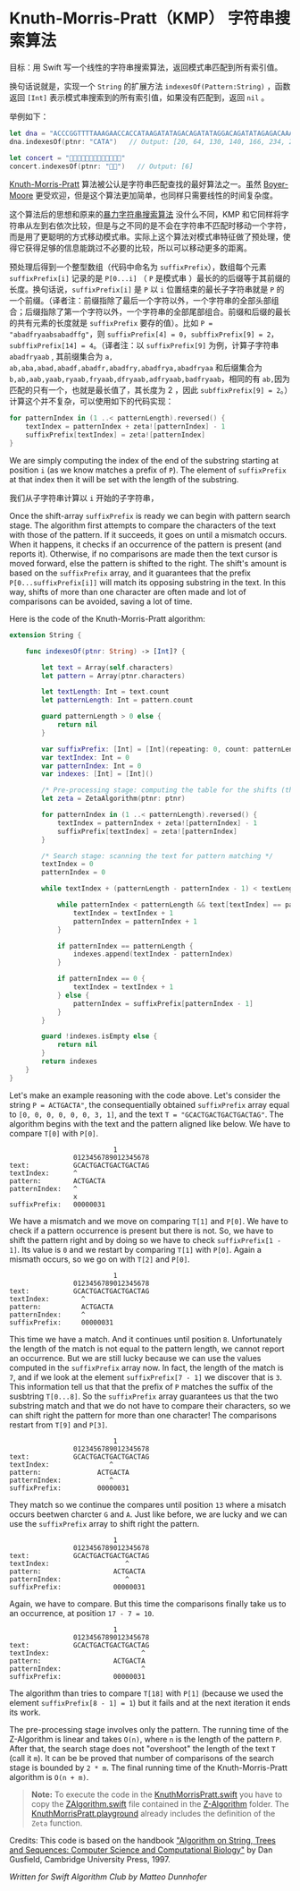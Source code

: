 # Knuth-Morris-Pratt（KMP） 字符串搜索算法

目标：用 Swift 写一个线性的字符串搜索算法，返回模式串匹配到所有索引值。

换句话说就是，实现一个 `String` 的扩展方法 `indexesOf(Pattern:String)` ，函数返回 `[Int]` 表示模式串搜索到的所有索引值，如果没有匹配到，返回 `nil` 。

举例如下：

```swift
let dna = "ACCCGGTTTTAAAGAACCACCATAAGATATAGACAGATATAGGACAGATATAGAGACAAAACCCCATACCCCAATATTTTTTTGGGGAGAAAAACACCACAGATAGATACACAGACTACACGAGATACGACATACAGCAGCATAACGACAACAGCAGATAGACGATCATAACAGCAATCAGACCGAGCGCAGCAGCTTTTAAGCACCAGCCCCACAAAAAACGACAATFATCATCATATACAGACGACGACACGACATATCACACGACAGCATA"
dna.indexesOf(ptnr: "CATA")   // Output: [20, 64, 130, 140, 166, 234, 255, 270]

let concert = "🎼🎹🎹🎸🎸🎻🎻🎷🎺🎤👏👏👏"
concert.indexesOf(ptnr: "🎻🎷")   // Output: [6]
```

[Knuth-Morris-Pratt](https://en.wikipedia.org/wiki/Knuth–Morris–Pratt_algorithm) 算法被公认是字符串匹配查找的最好算法之一。虽然  [Boyer-Moore](../Boyer-Moore/) 更受欢迎，但是这个算法更加简单，也同样只需要线性的时间复杂度。

这个算法后的思想和原来的[暴力字符串搜索算法](../Brute-Force%20String%20Search/) 没什么不同，KMP 和它同样将字符串从左到右依次比较，但是与之不同的是不会在字符串不匹配时移动一个字符，而是用了更聪明的方式移动模式串。实际上这个算法对模式串特征做了预处理，使得它获得足够的信息能跳过不必要的比较，所以可以移动更多的距离。

预处理后得到一个整型数组（代码中命名为 `suffixPrefix`），数组每个元素 `suffixPrefix[i]` 记录的是 `P[0...i]` （ `P` 是模式串 ）最长的的后缀等于其前缀的长度。换句话说，`suffixPrefix[i]` 是 `P` 以 `i` 位置结束的最长子字符串就是 `P` 的一个前缀。（译者注：前缀指除了最后一个字符以外，一个字符串的全部头部组合；后缀指除了第一个字符以外，一个字符串的全部尾部组合。前缀和后缀的最长的共有元素的长度就是 `suffixPrefix` 要存的值）。比如 `P =  "abadfryaabsabadffg"`，则 `suffixPrefix[4] = 0`，`subffixPrefix[9] = 2`，`subffixPrefix[14] = 4`。（译者注：以 `suffixPrefix[9]` 为例，计算子字符串 `abadfryaab` , 其前缀集合为 `a, ab,aba,abad,abadf,abadfr,abadfry,abadfrya,abadfryaa` 和后缀集合为 `b,ab,aab,yaab,ryaab,fryaab,dfryaab,adfryaab,badfryaab`，相同的有 `ab,`因为匹配的只有一个，也就是最长值了，其长度为 2 ，因此 `subffixPrefix[9] = 2`。）计算这个并不复杂，可以使用如下的代码实现：

```swift
for patternIndex in (1 ..< patternLength).reversed() {
    textIndex = patternIndex + zeta![patternIndex] - 1
    suffixPrefix[textIndex] = zeta![patternIndex]
}
```

We are simply computing the index of the end of the substring starting at position `i` (as we know matches a prefix of `P`). The element of `suffixPrefix` at that index then it will be set with the length of the substring.

我们从子字符串计算以 `i` 开始的子字符串，

Once the shift-array `suffixPrefix` is ready we can begin with pattern search stage. The algorithm first attempts to compare the characters of the text with those of the pattern. If it succeeds, it goes on until a mismatch occurs. When it happens, it checks if an occurrence of the pattern is present (and reports it). Otherwise, if no comparisons are made then the text cursor is moved forward, else the pattern is shifted to the right. The shift's amount is based on the `suffixPrefix` array, and it guarantees that the prefix `P[0...suffixPrefix[i]]` will match its opposing substring in the text. In this way, shifts of more than one character are often made and lot of comparisons can be avoided, saving a lot of time.

Here is the code of the Knuth-Morris-Pratt algorithm:

```swift
extension String {

    func indexesOf(ptnr: String) -> [Int]? {

        let text = Array(self.characters)
        let pattern = Array(ptnr.characters)

        let textLength: Int = text.count
        let patternLength: Int = pattern.count

        guard patternLength > 0 else {
            return nil
        }

        var suffixPrefix: [Int] = [Int](repeating: 0, count: patternLength)
        var textIndex: Int = 0
        var patternIndex: Int = 0
        var indexes: [Int] = [Int]()

        /* Pre-processing stage: computing the table for the shifts (through Z-Algorithm) */
        let zeta = ZetaAlgorithm(ptnr: ptnr)

        for patternIndex in (1 ..< patternLength).reversed() {
            textIndex = patternIndex + zeta![patternIndex] - 1
            suffixPrefix[textIndex] = zeta![patternIndex]
        }

        /* Search stage: scanning the text for pattern matching */
        textIndex = 0
        patternIndex = 0

        while textIndex + (patternLength - patternIndex - 1) < textLength {

            while patternIndex < patternLength && text[textIndex] == pattern[patternIndex] {
                textIndex = textIndex + 1
                patternIndex = patternIndex + 1
            }

            if patternIndex == patternLength {
                indexes.append(textIndex - patternIndex)
            }

            if patternIndex == 0 {
                textIndex = textIndex + 1
            } else {
                patternIndex = suffixPrefix[patternIndex - 1]
            }
        }

        guard !indexes.isEmpty else {
            return nil
        }
        return indexes
    }
}
```

Let's make an example reasoning with the code above. Let's consider the string `P = ACTGACTA"`, the consequentially obtained `suffixPrefix` array equal to `[0, 0, 0, 0, 0, 0, 3, 1]`, and the text `T = "GCACTGACTGACTGACTAG"`. The algorithm begins with the text and the pattern aligned like below. We have to compare `T[0]` with `P[0]`.  

                              1       
                    0123456789012345678
    text:           GCACTGACTGACTGACTAG
    textIndex:      ^
    pattern:        ACTGACTA
    patternIndex:   ^
                    x
    suffixPrefix:   00000031

We have a mismatch and we move on comparing `T[1]` and `P[0]`. We have to check if a pattern occurrence is present but there is not. So, we have to shift the pattern right and by doing so we have to check `suffixPrefix[1 - 1]`. Its value is `0` and we restart by comparing `T[1]` with `P[0]`. Again a mismath occurs, so we go on with `T[2]` and `P[0]`.

                              1      
                    0123456789012345678
    text:           GCACTGACTGACTGACTAG
    textIndex:        ^
    pattern:          ACTGACTA
    patternIndex:     ^
    suffixPrefix:     00000031

This time we have a match. And it continues until position `8`. Unfortunately the length of the match is not equal to the pattern length, we cannot report an occurrence. But we are still lucky because we can use the values computed in the `suffixPrefix` array now. In fact, the length of the match is `7`, and if we look at the element `suffixPrefix[7 - 1]` we discover that is `3`. This information tell us that that the prefix of `P` matches the suffix of the susbtring `T[0...8]`. So the `suffixPrefix` array guarantees us that the two substring match and that we do not have to compare their characters, so we can shift right the pattern for more than one character!
The comparisons restart from `T[9]` and `P[3]`.  

                              1       
                    0123456789012345678
    text:           GCACTGACTGACTGACTAG
    textIndex:               ^
    pattern:              ACTGACTA
    patternIndex:            ^
    suffixPrefix:         00000031

They match so we continue the compares until position `13` where a misatch occurs beetwen charcter `G` and `A`. Just like before, we are lucky and we can use the `suffixPrefix` array to shift right the pattern.

                              1       
                    0123456789012345678
    text:           GCACTGACTGACTGACTAG
    textIndex:                   ^
    pattern:                  ACTGACTA
    patternIndex:                ^
    suffixPrefix:             00000031

Again, we have to compare. But this time the comparisons finally take us to an occurrence, at position `17 - 7 = 10`.

                              1       
                    0123456789012345678
    text:           GCACTGACTGACTGACTAG
    textIndex:                       ^
    pattern:                  ACTGACTA
    patternIndex:                    ^
    suffixPrefix:             00000031

The algorithm than tries to compare `T[18]` with `P[1]` (because we used the element `suffixPrefix[8 - 1] = 1`) but it fails and at the next iteration it ends its work.


The pre-processing stage involves only the pattern. The running time of the Z-Algorithm is linear and takes `O(n)`, where `n` is the length of the pattern `P`. After that, the search stage does not "overshoot" the length of the text `T` (call it `m`). It can be be proved that number of comparisons of the search stage is bounded by `2 * m`. The final running time of the Knuth-Morris-Pratt algorithm is `O(n + m)`.


> **Note:** To execute the code in the [KnuthMorrisPratt.swift](./KnuthMorrisPratt.swift) you have to copy the [ZAlgorithm.swift](../Z-Algorithm/ZAlgorithm.swift) file contained in the [Z-Algorithm](../Z-Algorithm/) folder. The [KnuthMorrisPratt.playground](./KnuthMorrisPratt.playground) already includes the definition of the `Zeta` function.

Credits: This code is based on the handbook ["Algorithm on String, Trees and Sequences: Computer Science and Computational Biology"](https://books.google.it/books/about/Algorithms_on_Strings_Trees_and_Sequence.html?id=Ofw5w1yuD8kC&redir_esc=y) by Dan Gusfield, Cambridge University Press, 1997.

*Written for Swift Algorithm Club by Matteo Dunnhofer*
